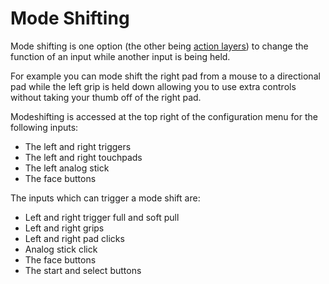 # Mode Shifting

Mode shifting is one option (the other being [action layers](./action_layers)) to change the function of an input while another input is being held.

For example you can mode shift the right pad from a mouse to a directional pad while the left grip is held down allowing you to use extra controls without taking your thumb off of the right pad.

Modeshifting is accessed at the top right of the configuration menu for the following inputs:

* The left and right triggers
* The left and right touchpads
* The left analog stick
* The face buttons

The inputs which can trigger a mode shift are:

* Left and right trigger full and soft pull
* Left and right grips
* Left and right pad clicks
* Analog stick click
* The face buttons
* The start and select buttons